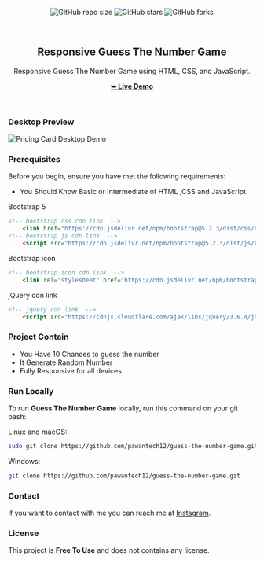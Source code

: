<div align="center">
  
  ![GitHub repo size](https://img.shields.io/github/repo-size/pawantech12/guess-the-number-game)
  ![GitHub stars](https://img.shields.io/github/stars/pawantech12/guess-the-number-game?style=social)
  ![GitHub forks](https://img.shields.io/github/forks/pawantech12/guess-the-number-game?style=social)

  <br />

  <h2 align="center">Responsive Guess The Number Game</h2>

  Responsive Guess The Number Game using HTML, CSS, and JavaScript.

  <a href="https://pawantech12.github.io/guess-the-number-game/"><strong>➥ Live Demo</strong></a>

</div>

<br />

### Desktop Preview

![Pricing Card Desktop Demo](./preview.JPG)

### Prerequisites

Before you begin, ensure you have met the following requirements:

* You Should Know Basic or Intermediate of HTML ,CSS and JavaScript

Bootstrap 5
```html
<!-- bootstrap css cdn link  -->
    <link href="https://cdn.jsdelivr.net/npm/bootstrap@5.2.3/dist/css/bootstrap.min.css" rel="stylesheet" integrity="sha384-rbsA2VBKQhggwzxH7pPCaAqO46MgnOM80zW1RWuH61DGLwZJEdK2Kadq2F9CUG65" crossorigin="anonymous"/>
<!-- bootstrap js cdn link  -->
    <script src="https://cdn.jsdelivr.net/npm/bootstrap@5.2.3/dist/js/bootstrap.bundle.min.js" integrity="sha384-kenU1KFdBIe4zVF0s0G1M5b4hcpxyD9F7jL+jjXkk+Q2h455rYXK/7HAuoJl+0I4" crossorigin="anonymous"></script>
```

Bootstrap icon
```html
<!-- bootstrap icon cdn link  -->
    <link rel="stylesheet" href="https://cdn.jsdelivr.net/npm/bootstrap-icons@1.10.3/font/bootstrap-icons.css"/>
```

jQuery cdn link
```html
<!-- jquery cdn link  -->
    <script src="https://cdnjs.cloudflare.com/ajax/libs/jquery/3.6.4/jquery.min.js" integrity="sha512-pumBsjNRGGqkPzKHndZMaAG+bir374sORyzM3uulLV14lN5LyykqNk8eEeUlUkB3U0M4FApyaHraT65ihJhDpQ==" crossorigin="anonymous" referrerpolicy="no-referrer"></script>
```

### Project Contain

* You Have 10 Chances to guess the number
* It Generate Random Number
* Fully Responsive for all devices


### Run Locally

To run **Guess The Number Game** locally, run this command on your git bash:

Linux and macOS:

```bash
sudo git clone https://github.com/pawantech12/guess-the-number-game.git
```

Windows:

```bash
git clone https://github.com/pawantech12/guess-the-number-game.git
```

### Contact

If you want to contact with me you can reach me at [Instagram](https://www.instagram.com/codewithpawan/).

### License

This project is **Free To Use** and does not contains any license.
